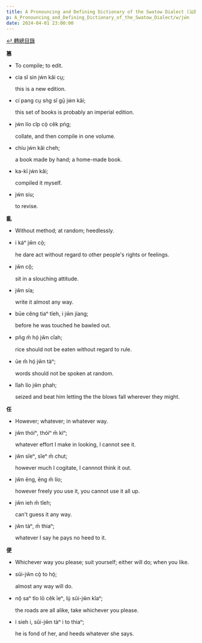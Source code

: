 ```yaml
---
title: A Pronouncing and Defining Dictionary of the Swatow Dialect (汕頭方言音義字典) / jẃn
p: A_Pronouncing_and_Defining_Dictionary_of_the_Swatow_Dialect/w/jẃn
date: 2024-04-01 23:00:00
---
```


[↩️ 轉總目錄](/A_Pronouncing_and_Defining_Dictionary_of_the_Swatow_Dialect)


**篡**
- To compile; to edit.

- cía sĭ sin jẃn kâi cṳ;

  this is a new edition.

- cí pang cṳ sǹg sĭ gṳ̄ jẃn kâi;

  this set of books is probably an imperial edition.

- jẃn lío cîp cò̤ cêk pńg;

  collate, and then compile in one volume.

- chíu jẃn kâi cheh;

  a book made by hand; a home-made book.

- ka-kī jẃn kâi;

  compiled it myself.

- jẃn siu;

  to revise.

**亂**
- Without method; at random; heedlessly.

- i káⁿ jw̆n cò̤;

  he dare act without regard to other people's rights or feelings.

- jw̆n cŏ̤;

  sit in a slouching attitude.

- jw̆n sía;

  write it almost any way.

- būe cêng tiaⁿ tîeh, i jw̆n jíang;

  before he was touched he bawled out.

- pn̄g m̄ hó̤ jw̆n cîah;

  rice should not be eaten without regard to rule.

- ūe m̄ hó̤ jw̆n tàⁿ;

  words should not be spoken at random.

- lîah lío jw̆n phah;

  seized and beat him letting the the blows fall wherever they might.

**任**
- However; whatever; in whatever way.

- jw̆n thóiⁿ, thóiⁿ m̄ kìⁿ;

  whatever effort I make in looking, I cannot see it.

- jw̆n sĭeⁿ, sĭeⁿ m̄ chut;

  however much I cogitate, I cannnot think it out.

- jw̆n ēng, ēng m̄ lío;

  however freely you use it, you cannot use it all up.

- jw̆n ieh m̄ tîeh;

  can't guess it any way.

- jw̆n tàⁿ, m̄ thiaⁿ;

  whatever I say he pays no heed to it.

**便**
- Whichever way you please; suit yourself; either will do; when you like.

- sûi-jw̆n cò̤ to hó̤;

  almost any way will do.

- nŏ̤ saⁿ tîo lō cêk īeⁿ, lṳ́ sûi-jw̆n kîaⁿ;

  the roads are all alike, take whichever you please.

- i sieh i, sûi-jw̆n tàⁿ i to thiaⁿ;

  he is fond of her, and heeds whatever she says.